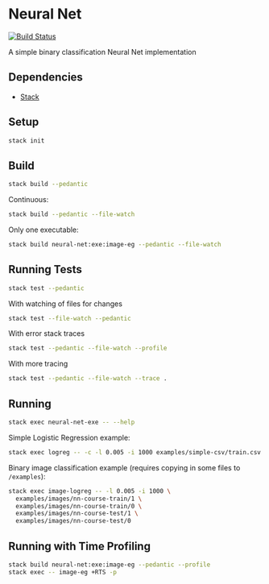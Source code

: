 # Neural Net

[![Build Status](https://travis-ci.org/danielholmes/neural-net.svg?branch=master)](https://travis-ci.org/danielholmes/neural-net)

A simple binary classification Neural Net implementation


## Dependencies

 - [Stack](https://www.haskellstack.org/)


## Setup
```bash
stack init
```


## Build
```bash
stack build --pedantic
```

Continuous:

```bash
stack build --pedantic --file-watch
```

Only one executable:

```bash
stack build neural-net:exe:image-eg --pedantic --file-watch
```


## Running Tests
```bash
stack test --pedantic
```

With watching of files for changes
```bash
stack test --file-watch --pedantic
```

With error stack traces
```bash
stack test --pedantic --file-watch --profile
```

With more tracing
```bash
stack test --pedantic --file-watch --trace .
```


## Running

```bash
stack exec neural-net-exe -- --help
```

Simple Logistic Regression example:

```bash
stack exec logreg -- -c -l 0.005 -i 1000 examples/simple-csv/train.csv examples/simple-csv/test.csv
```

Binary image classification example (requires copying in some files to `/examples`):

```bash
stack exec image-logreg -- -l 0.005 -i 1000 \
  examples/images/nn-course-train/1 \
  examples/images/nn-course-train/0 \
  examples/images/nn-course-test/1 \
  examples/images/nn-course-test/0
```


## Running with Time Profiling

```bash
stack build neural-net:exe:image-eg --pedantic --profile
stack exec -- image-eg +RTS -p
```
